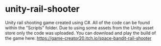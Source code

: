 # unity-rail-shooter

Unity rail shooting game created using C#. All of the code can be found within the "Scripts" folder. Due to using some assets from the Unity asset store only the code was uploaded. You can download and play the build of the game here: https://game-creator20.itch.io/space-bandit-rail-shooter
